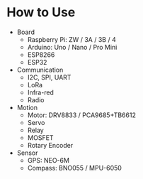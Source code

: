 # How to Use
* Board
  * Raspberry Pi: ZW / 3A / 3B / 4
  * Arduino: Uno / Nano / Pro Mini
  * ESP8266 
  * ESP32
* Communication
  * I2C, SPI, UART
  * LoRa
  * Infra-red
  * Radio
* Motion
  * Motor: DRV8833 / PCA9685+TB6612 
  * Servo
  * Relay
  * MOSFET
  * Rotary Encoder
* Sensor
  * GPS: NEO-6M
  * Compass: BNO055 / MPU-6050  

